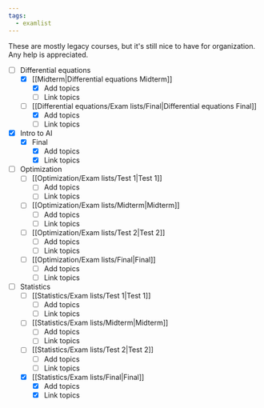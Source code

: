 ```yaml
---
tags:
  - examlist
---
```

These are mostly legacy courses, but it's still nice to have for organization. Any help is appreciated.

- [ ] Differential equations
	- [x] [[Midterm|Differential equations Midterm]]
		- [x] Add topics
		- [ ] Link topics
	- [ ] [[Differential equations/Exam lists/Final|Differential equations Final]]
		- [x] Add topics
		- [ ] Link topics
- [x] Intro to AI
	- [x] Final
		- [x] Add topics
		- [x] Link topics
- [ ] Optimization
	- [ ] [[Optimization/Exam lists/Test 1|Test 1]]
		- [ ] Add topics
		- [ ] Link topics
	- [ ] [[Optimization/Exam lists/Midterm|Midterm]]
		- [ ] Add topics
		- [ ] Link topics
	- [ ] [[Optimization/Exam lists/Test 2|Test 2]]
		- [ ] Add topics
		- [ ] Link topics
	- [ ] [[Optimization/Exam lists/Final|Final]]
		- [ ] Add topics
		- [ ] Link topics
- [ ] Statistics
	- [ ]  [[Statistics/Exam lists/Test 1|Test 1]]
		- [ ] Add topics
		- [ ] Link topics
	- [ ] [[Statistics/Exam lists/Midterm|Midterm]]
		- [ ] Add topics
		- [ ] Link topics
	- [ ] [[Statistics/Exam lists/Test 2|Test 2]]
		- [ ] Add topics
		- [ ] Link topics
	- [x] [[Statistics/Exam lists/Final|Final]]
		- [x] Add topics
		- [x] Link topics 
